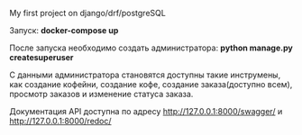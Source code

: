 My first project on django/drf/postgreSQL

Запуск: **docker-compose up**

После запуска необходимо создать администратора: **python manage.py createsuperuser**

С данными администратора становятся доступны такие инструмены, как создание кофейни, создание кофе, создание заказа(доступно всем), просмотр заказов и изменение статуса заказа.

Документация API доступна по адресу http://127.0.0.1:8000/swagger/ и http://127.0.0.1:8000/redoc/ 
